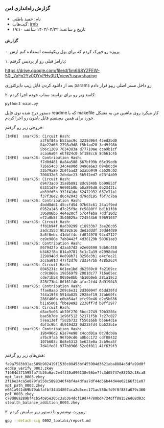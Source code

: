 ### گزارش راه‌اندازی امن

* نام:‌ حمید باطنی
* گیت‌هاب: ‌[irnb](https://github.com/irnb)
* تاریخ و ساعت: ‌۱۴۰۳/۰۴/۲۲ ساعت ۱۹:۱۰

#### گزارش
۰. پروژه رو فورک کردم که برای پول ریکوئست استفاده کنم ازش

۱. پارامز قبلی رو از پردیس گرفتم:

 https://drive.google.com/file/d/1im6S8YZFEW-50j_7qFn2Yv0OYvPHv0U1/view?usp=sharing

بعد از دانلود کردن فایل زیپ دایرکتوری params رو داخل مسر اصلی ریپو قرار دادم

۲. کامند زیر رو برای تراستد ستاپ خودم اجرا کردم:

```bash
python3 main.py
```
دستور درج شده توی فایل readme که با makefile کار میکرد روی ماشین من به مشکل خورد برای همین مستقیم فایل پایتون رو اجرا کردم. 

خروجی زیر رو گرفتم:

```
[INFO]  snarkJS: Circuit Hash: 
                a3f6f84a b53aac9c 3238d964 45ed2bd0
                84e22d63 2798a9d8 f5bfad20 3ed9f98b
                5b6c1209 7034383a d77710ae cca9b1cf
                acaa6a04 ebf824c0 6f188cc6 8d661c4b
[INFO]  snarkJS: Contribution Hash: 
                f7d0d481 0a84a588 667bf99b 66c39edb
                726654c3 34c4e00d 0496a6e3 094b0cd4
                22b79a8e 2b0fbad2 b3abb949 c5529c02
                700832e5 2dbdac23 5b5f2ed7 e73f4a09
[INFO]  snarkJS: Circuit Hash: 
                d9473ac0 35a8b891 8dc9340b bb99853f
                63311d7e 96901b0b b0a895d0 0b23421c
                ab39fd5b 332f41da 62472932 637e71a1
                f37f36e2 d0c42043 d79dd195 f6f7c7ba
[INFO]  snarkJS: Contribution Hash: 
                4bdd8dd1 45ccfd54 97b63c61 24a1f9ed
                6952a146 d7c25f9e fc5880ff bd1b1f8b
                306086b6 4e4e20cf 57c4feba 7ddf10d2
                e72a0b5f 3b40025a 724544b6 59691037
[INFO]  snarkJS: Circuit Hash: 
                ff01b94f 8ad39299 c18933b7 3ee26c05
                2adc3553 9b292616 ded2dddf 30dd4d89
                8a5f0ebc 41dbff4c fd074978 94c47127
                ce9e980e 7ab8442f 4d36129b 50361ae3
[INFO]  snarkJS: Contribution Hash: 
                867942fb 42aa57d2 e2e60590 5db0c458
                b3462f8a 814a9781 5c1c7a39 d2998dbd
                2298948d 8e098b71 8256e3b1 e4cfee21
                2cc6a01d 477f2df0 7d2a47bb 428b2634
[INFO]  snarkJS: Circuit Hash: 
                8045231c 6d1ee1bd d62569c0 fa2169cc
                cc9c868a 198569f9 2081dc77 716a05ec
                cde71b58 8050e8bb 4b10b0eb 281a19c3
                828f73b4 00161f4b afac2fd4 8d919043
[INFO]  snarkJS: Contribution Hash: 
                ffae8aab 209c6e31 2d30094f 05dd30fd
                744a19f8 591da825 2928ef19 37ab60fc
                286f466b e0bb54af efc99e46 e2e5b636
                b11a5001 fbbe9e92 2238ff7d b8ff2977
[INFO]  snarkJS: Circuit Hash: 
                d8ac5c06 ab70f270 5bcc2749 70b3286c
                bae5b7de 1e96f512 52171f5b 7c27c027
                57ea13ef f582b732 f556166b b5664d1e
                4bf3c9b4 4b919d22 0d225fd4 bb523b1e
[INFO]  snarkJS: Contribution Hash: 
                19b496d2 62e74e98 c4ccd01a 0c7dcb8a
                a7bc9fa5 967b9cd6 a0bdc172 cdf88432
                107b603c 0d8e5312 5e623e0a 2cb9ea5f
                7d41fe81 977b0366 52c0f011 41f639f3
```

هش‌های زیر رو گرفتم:
```
fa9a7583b91ac509b902419f1530c08453bf455904d3621aba8884e5dfa99d0f ecdsa_verify_0003.zkey
71684d371595fa7fb26a6ac2e4f310a896138e56be7fc3d05747e83252c18ca8 mpt_last_0003.zkey
2f1be24ca5e879fa550c5098346f4bf4a4dfaa7df44d56b44d44e02166f31e07 mpt_path_0003.zkey
e651a941d69b79abfafbf34d34807aca2d5cec171ac580cfd9f8f88fa079c360 pol_0003.zkey
c78d86a289bf4cb54b95e305c3ab364dcf19d74780bd4724dff88152ed68d03c stealth_balance_addition_0003.zkey
```

۳. ریپورت نوشتم و با دستور زیر ساینش کردم:
```bash
gpg --detach-sig 0002_toolabi/report.md
```